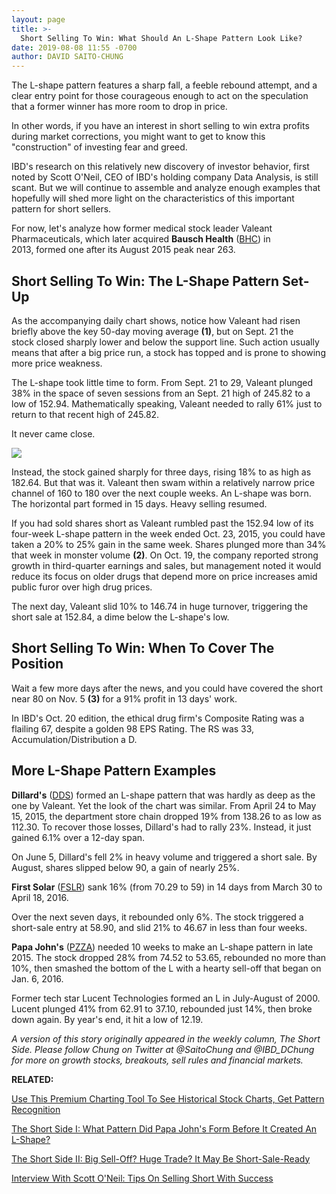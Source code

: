 ```yaml
---
layout: page
title: >-
  Short Selling To Win: What Should An L-Shape Pattern Look Like?
date: 2019-08-08 11:55 -0700
author: DAVID SAITO-CHUNG
---
```





The L-shape pattern features a sharp fall, a feeble rebound attempt, and a clear entry point for those courageous enough to act on the speculation that a former winner has more room to drop in price.




In other words, if you have an interest in short selling to win extra profits during market corrections, you might want to get to know this "construction" of investing fear and greed.


IBD's research on this relatively new discovery of investor behavior, first noted by Scott O'Neil, CEO of IBD's holding company Data Analysis, is still scant. But we will continue to assemble and analyze enough examples that hopefully will shed more light on the characteristics of this important pattern for short sellers.



For now, let's analyze how former medical stock leader Valeant Pharmaceuticals, which later acquired **Bausch Health** ([BHC](https://research.investors.com/quote.aspx?symbol=BHC)) in 2013, formed one after its August 2015 peak near 263.


Short Selling To Win: The L-Shape Pattern Set-Up
------------------------------------------------


As the accompanying daily chart shows, notice how Valeant had risen briefly above the key 50-day moving average **(1)**, but on Sept. 21 the stock closed sharply lower and below the support line. Such action usually means that after a big price run, a stock has topped and is prone to showing more price weakness.


The L-shape took little time to form. From Sept. 21 to 29, Valeant plunged 38% in the space of seven sessions from an Sept. 21 high of 245.82 to a low of 152.94. Mathematically speaking, Valeant needed to rally 61% just to return to that recent high of 245.82.


It never came close.


![](https://www.investors.com/wp-content/uploads/2017/04/ShortSide_042417.png)


Instead, the stock gained sharply for three days, rising 18% to as high as 182.64. But that was it. Valeant then swam within a relatively narrow price channel of 160 to 180 over the next couple weeks. An L-shape was born. The horizontal part formed in 15 days. Heavy selling resumed.


If you had sold shares short as Valeant rumbled past the 152.94 low of its four-week L-shape pattern in the week ended Oct. 23, 2015, you could have taken a 20% to 25% gain in the same week. Shares plunged more than 34% that week in monster volume **(2)**. On Oct. 19, the company reported strong growth in third-quarter earnings and sales, but management noted it would reduce its focus on older drugs that depend more on price increases amid public furor over high drug prices.


The next day, Valeant slid 10% to 146.74 in huge turnover, triggering the short sale at 152.84, a dime below the L-shape's low.


Short Selling To Win: When To Cover The Position
------------------------------------------------


Wait a few more days after the news, and you could have covered the short near 80 on Nov. 5 **(3)** for a 91% profit in 13 days' work.


In IBD's Oct. 20 edition, the ethical drug firm's Composite Rating was a flailing 67, despite a golden 98 EPS Rating. The RS was 33, Accumulation/Distribution a D.


More L-Shape Pattern Examples
-----------------------------



**Dillard's** ([DDS](https://research.investors.com/quote.aspx?symbol=DDS)) formed an L-shape pattern that was hardly as deep as the one by Valeant. Yet the look of the chart was similar. From April 24 to May 15, 2015, the department store chain dropped 19% from 138.26 to as low as 112.30. To recover those losses, Dillard's had to rally 23%. Instead, it just gained 6.1% over a 12-day span.


On June 5, Dillard's fell 2% in heavy volume and triggered a short sale. By August, shares slipped below 90, a gain of nearly 25%.



**First Solar** ([FSLR](https://research.investors.com/quote.aspx?symbol=FSLR)) sank 16% (from 70.29 to 59) in 14 days from March 30 to April 18, 2016.


Over the next seven days, it rebounded only 6%. The stock triggered a short-sale entry at 58.90, and slid 21% to 46.67 in less than four weeks.


**Papa John's** ([PZZA](https://research.investors.com/quote.aspx?symbol=PZZA)) needed 10 weeks to make an L-shape pattern in late 2015. The stock dropped 28% from 74.52 to 53.65, rebounded no more than 10%, then smashed the bottom of the L with a hearty sell-off that began on Jan. 6, 2016.



Former tech star Lucent Technologies formed an L in July-August of 2000. Lucent plunged 41% from 62.91 to 37.10, rebounded just 14%, then broke down again. By year's end, it hit a low of 12.19.


*A version of this story originally appeared in the weekly column, The Short Side. Please follow Chung on Twitter at @SaitoChung and @IBD\_DChung for more on growth stocks, breakouts, sell rules and financial markets.*


**RELATED:**


[Use This Premium Charting Tool To See Historical Stock Charts, Get Pattern Recognition](https://shop.investors.com/offer/splashresponsive.aspx?id=ms-3weeks)


[The Short Side I: What Pattern Did Papa John's Form Before It Created An L-Shape?](https://www.investors.com/research/the-short-side/how-the-l-shape-pattern-can-help-you-sell-short-for-big-profits/)


[The Short Side II: Big Sell-Off? Huge Trade? It May Be Short-Sale-Ready](https://www.investors.com/research/the-short-side/before-selling-short-find-clues-that-institutions-are-selling-with-abandon/)


[Interview With Scott O'Neil: Tips On Selling Short With Success](https://www.investors.com/research/the-short-side/how-to-sell-short-stocks-in-the-market/)




